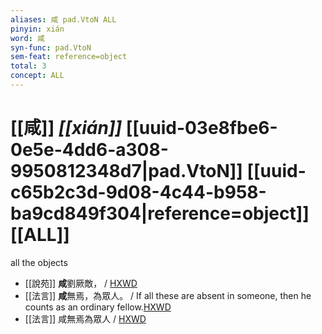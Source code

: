 ```yaml
---
aliases: 咸 pad.VtoN ALL
pinyin: xián
word: 咸
syn-func: pad.VtoN
sem-feat: reference=object
total: 3
concept: ALL 
---
```

# [[咸]] *[[xián]]*  [[uuid-03e8fbe6-0e5e-4dd6-a308-9950812348d7|pad.VtoN]] [[uuid-c65b2c3d-9d08-4c44-b958-ba9cd849f304|reference=object]] [[ALL]]
all the objects
 - [[說苑]] **咸**劉厥敵，
                     / [HXWD](https://hxwd.org/textview.html?location=CH1a0907_CHANT_005-6a.10)
 - [[法言]] **咸**無焉，為眾人。 / If all these are absent in someone, then he counts as an ordinary fellow.[HXWD](https://hxwd.org/textview.html?location=KR3a0009_tls_001-1a.6)
 - [[法言]] 咸無焉為眾人 / [HXWD](https://hxwd.org/textview.html?location=KR3a0009_tls_001-1a.6)
